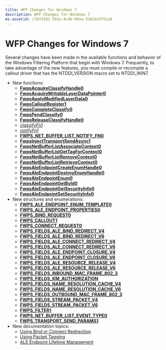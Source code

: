 ```yaml
---
title: WFP Changes for Windows 7
description: WFP Changes for Windows 7
ms.assetid: c7b15182-592a-4cdb-98aa-5283ed2f51a0
---
```


# WFP Changes for Windows 7


Several changes have been made in the available functions and behavior of the Windows Filtering Platform that begin with Windows 7. Frequently, to take advantage of the new features, you must compile or recompile a callout driver that has the NTDDI\_VERSION macro set to NTDDI\_WIN7.

-   New functions:
    - [**FwpsAcquireClassifyHandle0**](https://msdn.microsoft.com/library/windows/hardware/ff550085)
    - [**FwpsAcquireWritableLayerDataPointer0**](https://msdn.microsoft.com/library/windows/hardware/ff550087)
    - [**FwpsApplyModifiedLayerData0**](https://msdn.microsoft.com/library/windows/hardware/ff551137)
    - [**FwpsCalloutRegister1**](https://msdn.microsoft.com/library/windows/hardware/ff551143)
    - [**FwpsCompleteClassify0**](https://msdn.microsoft.com/library/windows/hardware/ff551150)
    - [**FwpsPendClassify0**](https://msdn.microsoft.com/library/windows/hardware/ff551197)
    - [**FwpsReleaseClassifyHandle0**](https://msdn.microsoft.com/library/windows/hardware/ff551208)
    - [*classifyFn1*](https://msdn.microsoft.com/library/windows/hardware/ff544893)
    - [*notifyFn1*](https://msdn.microsoft.com/library/windows/hardware/ff568804)
    - [**FWPS\_NET\_BUFFER\_LIST\_NOTIFY\_FN0**](https://msdn.microsoft.com/library/windows/hardware/ff552406)
    - [**FwpsInjectTransportSendAsync1**](https://msdn.microsoft.com/library/windows/hardware/ff551189)
    - [**FwpsNetBufferListAssociateContext0**](https://msdn.microsoft.com/library/windows/hardware/ff551191)
    - [**FwpsNetBufferListGetTagForContext0**](https://msdn.microsoft.com/library/windows/hardware/ff551192)
    - [**FwpsNetBufferListRemoveContext0**](https://msdn.microsoft.com/library/windows/hardware/ff551194)
    - [**FwpsNetBufferListRetrieveContext0**](https://msdn.microsoft.com/library/windows/hardware/ff551196)
    - [**FwpsAleEndpointCreateEnumHandle0**](https://msdn.microsoft.com/library/windows/hardware/ff550089)
    - [**FwpsAleEndpointDestroyEnumHandle0**](https://msdn.microsoft.com/library/windows/hardware/ff550091)
    - [**FwpsAleEndpointEnum0**](https://msdn.microsoft.com/library/windows/hardware/ff551126)
    - [**FwpsAleEndpointGetById0**](https://msdn.microsoft.com/library/windows/hardware/ff551128)
    - [**FwpsAleEndpointGetSecurityInfo0**](https://msdn.microsoft.com/library/windows/hardware/ff551131)
    - [**FwpsAleEndpointSetSecurityInfo0**](https://msdn.microsoft.com/library/windows/hardware/ff551133)
-   New structures and enumerations:
    - [**FWPS\_ALE\_ENDPOINT\_ENUM\_TEMPLATE0**](https://msdn.microsoft.com/library/windows/hardware/ff551216)
    - [**FWPS\_ALE\_ENDPOINT\_PROPERTIES0**](https://msdn.microsoft.com/library/windows/hardware/ff551218)
    - [**FWPS\_BIND\_REQUEST0**](https://msdn.microsoft.com/library/windows/hardware/ff551221)
    - [**FWPS\_CALLOUT1**](https://msdn.microsoft.com/library/windows/hardware/ff551226)
    - [**FWPS\_CONNECT\_REQUEST0**](https://msdn.microsoft.com/library/windows/hardware/ff551231)
    - [**FWPS\_FIELDS\_ALE\_BIND\_REDIRECT\_V4**](https://msdn.microsoft.com/library/windows/hardware/ff551247)
    - [**FWPS\_FIELDS\_ALE\_BIND\_REDIRECT\_V6**](https://msdn.microsoft.com/library/windows/hardware/ff551249)
    - [**FWPS\_FIELDS\_ALE\_CONNECT\_REDIRECT\_V4**](https://msdn.microsoft.com/library/windows/hardware/ff551251)
    - [**FWPS\_FIELDS\_ALE\_CONNECT\_REDIRECT\_V6**](https://msdn.microsoft.com/library/windows/hardware/ff551254)
    - [**FWPS\_FIELDS\_ALE\_ENDPOINT\_CLOSURE\_V4**](https://msdn.microsoft.com/library/windows/hardware/ff551256)
    - [**FWPS\_FIELDS\_ALE\_ENDPOINT\_CLOSURE\_V6**](https://msdn.microsoft.com/library/windows/hardware/ff551258)
    - [**FWPS\_FIELDS\_ALE\_RESOURCE\_RELEASE\_V4**](https://msdn.microsoft.com/library/windows/hardware/ff551269)
    - [**FWPS\_FIELDS\_ALE\_RESOURCE\_RELEASE\_V6**](https://msdn.microsoft.com/library/windows/hardware/ff551272)
    - [**FWPS\_FIELDS\_INBOUND\_MAC\_FRAME\_802\_3**](https://msdn.microsoft.com/library/windows/hardware/ff551291)
    - [**FWPS\_FIELDS\_KM\_AUTHORIZATION**](https://msdn.microsoft.com/library/windows/hardware/ff551312)
    - [**FWPS\_FIELDS\_NAME\_RESOLUTION\_CACHE\_V4**](https://msdn.microsoft.com/library/windows/hardware/ff551316)
    - [**FWPS\_FIELDS\_NAME\_RESOLUTION\_CACHE\_V6**](https://msdn.microsoft.com/library/windows/hardware/ff551320)
    - [**FWPS\_FIELDS\_OUTBOUND\_MAC\_FRAME\_802\_3**](https://msdn.microsoft.com/library/windows/hardware/ff551334)
    - [**FWPS\_FIELDS\_STREAM\_PACKET\_V4**](https://msdn.microsoft.com/library/windows/hardware/ff552379)
    - [**FWPS\_FIELDS\_STREAM\_PACKET\_V6**](https://msdn.microsoft.com/library/windows/hardware/ff552383)
    - [**FWPS\_FILTER1**](https://msdn.microsoft.com/library/windows/hardware/ff552389)
    - [**FWPS\_NET\_BUFFER\_LIST\_EVENT\_TYPE0**](https://msdn.microsoft.com/library/windows/hardware/ff552403)
    - [**FWPS\_TRANSPORT\_SEND\_PARAMS1**](https://msdn.microsoft.com/library/windows/hardware/ff552423)
-   New documentation topics:
    - [Using Bind or Connect Redirection](using-bind-or-connect-redirection.md)
    - [Using Packet Tagging](using-packet-tagging.md)
    - [ALE Endpoint Lifetime Management](ale-endpoint-lifetime-management.md)

 

 





